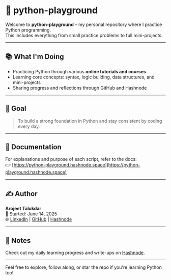 # 🐍 python-playground

Welcome to **python-playground** – my personal repository where I practice Python programming.  
This includes everything from small practice problems to full mini-projects.

---

## 📚 What I'm Doing

- Practicing Python through various **online tutorials and courses**
- Learning core concepts: syntax, logic building, data structures, and mini-projects
- Sharing progress and reflections through GitHub and Hashnode

---

## 🎯 Goal

> To build a strong foundation in Python and stay consistent by coding every day.

---

## 📄 Documentation

For explanations and purpose of each script, refer to the docs:  
👉 [https://python-playground.hashnode.space](https://python-playground.hashnode.space)

---

## ✍️ Author

**Arojeet Talukdar**  
📅 Started: June 14, 2025  
🌐 [LinkedIn](https://www.linkedin.com/in/arojeettalukdar/) | [GitHub](https://github.com/arojeettaluckdar) | [Hashnode](https://qspiders.hashnode.space)

---

## 📝 Notes

Check out my daily learning progress and write-ups on [Hashnode](https://qspiders.hashnode.space).

---

Feel free to explore, follow along, or star the repo if you're learning Python too!
